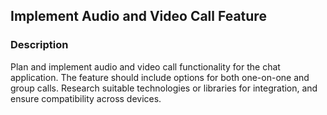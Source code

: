 ## Implement Audio and Video Call Feature

### Description
Plan and implement audio and video call functionality for the chat application. The feature should include options for both one-on-one and group calls. Research suitable technologies or libraries for integration, and ensure compatibility across devices.